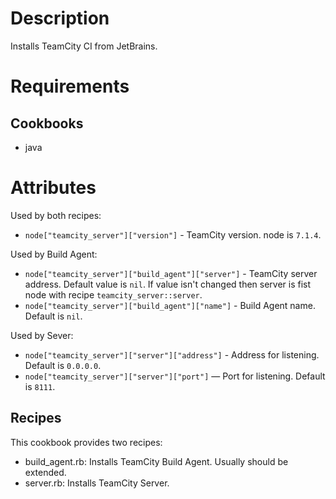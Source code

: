 # Description

Installs TeamCity CI from JetBrains.

# Requirements

## Cookbooks

* java

# Attributes

Used by both recipes:

* `node["teamcity_server"]["version"]` - TeamCity version. node is `7.1.4`.

Used by Build Agent:

* `node["teamcity_server"]["build_agent"]["server"]` - TeamCity server address.
  Default value is `nil`. If value isn't changed then server is fist node with
  recipe `teamcity_server::server`.
* `node["teamcity_server"]["build_agent"]["name"]` - Build Agent name. Default
  is `nil`.

Used by Sever:

* `node["teamcity_server"]["server"]["address"]` - Address for listening.
  Default is `0.0.0.0`.
* `node["teamcity_server"]["server"]["port"]` — Port for listening. Default is
  `8111`.

## Recipes

This cookbook provides two recipes:

* build_agent.rb: Installs TeamCity Build Agent. Usually should be extended.
* server.rb: Installs TeamCity Server.
